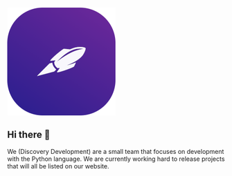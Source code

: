 ![](../discovery.png)

## Hi there 👋

We (Discovery Development) are a small team that focuses on development with the Python language. We are currently working hard to release projects that will all be listed on our website.
